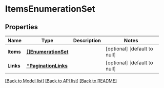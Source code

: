 # ItemsEnumerationSet

## Properties
Name | Type | Description | Notes
------------ | ------------- | ------------- | -------------
**Items** | [**[]EnumerationSet**](EnumerationSet.md) |  | [optional] [default to null]
**Links** | [***PaginationLinks**](PaginationLinks.md) |  | [optional] [default to null]

[[Back to Model list]](../README.md#documentation-for-models) [[Back to API list]](../README.md#documentation-for-api-endpoints) [[Back to README]](../README.md)


